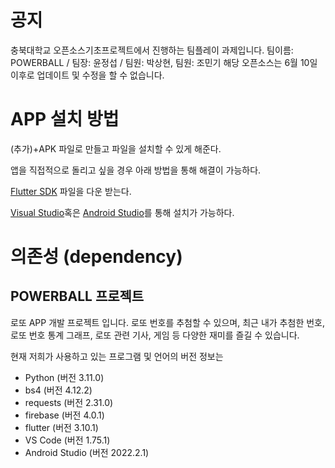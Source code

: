 # 공지
충북대학교 오픈소스기초프로젝트에서 진행하는 팀플레이 과제입니다.
팀이름: POWERBALL / 팀장: 윤정섭 / 팀원: 박상현, 팀원: 조민기
해당 오픈소스는 6월 10일 이후로 업데이트 및 수정을 할 수 없습니다.

# APP 설치 방법 

(추가)+APK 파일로 만들고 파일을 설치할 수 있게 해준다.

앱을 직접적으로 돌리고 싶을 경우 아래 방법을 통해 해결이 가능하다.

[Flutter SDK](https://docs.flutter.dev/get-started/install/windows) 파일을 다운 받는다. 

[Visual Studio](https://code.visualstudio.com/Download)혹은 [Android Studio](https://developer.android.com/studio)를 통해 설치가 가능하다.

# 의존성 (dependency)

## POWERBALL 프로젝트

로또 APP 개발 프로젝트 입니다. 로또 번호를 추첨할 수 있으며, 최근 내가 추첨한 번호, 로또 번호 통계 그래프, 로또 관련 기사, 게임 등 다양한 재미를 즐길 수 있습니다. 

현재 저희가 사용하고 있는 프로그램 및 언어의 버전 정보는

- Python (버전 3.11.0)
- bs4 (버전 4.12.2)
- requests (버전 2.31.0)
- firebase (버전 4.0.1)
- flutter (버전 3.10.1)
- VS Code (버전 1.75.1)
- Android Studio (버전 2022.2.1)


